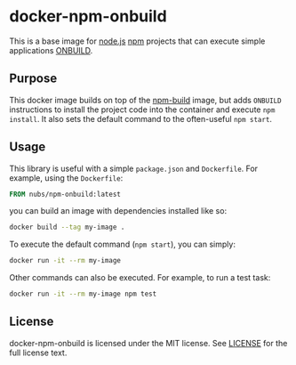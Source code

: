 # docker-npm-onbuild
This is a base image for [node.js][node.js] [npm][npm] projects that can
execute simple applications [ONBUILD][ONBUILD].

## Purpose
This docker image builds on top of the [npm-build][npm-build] image, but adds
`ONBUILD` instructions to install the project code into the container and
execute `npm install`.  It also sets the default command to the often-useful
`npm start`.

## Usage
This library is useful with a simple `package.json` and `Dockerfile`.
For example, using the `Dockerfile`:

```dockerfile
FROM nubs/npm-onbuild:latest
```

you can build an image with dependencies installed like so:

```bash
docker build --tag my-image .
```

To execute the default command (`npm start`), you can simply:

```bash
docker run -it --rm my-image
```

Other commands can also be executed.  For example, to run a test task:

```bash
docker run -it --rm my-image npm test
```

## License
docker-npm-onbuild is licensed under the MIT license.  See [LICENSE] for the full
license text.

[node.js]: http://nodejs.org/
[npm]: https://www.npmjs.org/
[ONBUILD]: https://docs.docker.com/reference/builder/#onbuild
[npm-build]: https://github.com/nubs/docker-npm-build
[LICENSE]: https://github.com/nubs/docker-npm-onbuild/blob/master/LICENSE
